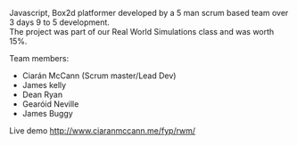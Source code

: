 Javascript, Box2d platformer developed by a 5 man scrum based team over 3 days 9 to 5 development.  
The project was part of our Real World Simulations class and was worth 15%.

Team members:
* Ciarán McCann (Scrum master/Lead Dev)
* James kelly
* Dean Ryan
* Gearóid Neville
* James Buggy


Live demo http://www.ciaranmccann.me/fyp/rwm/ 
